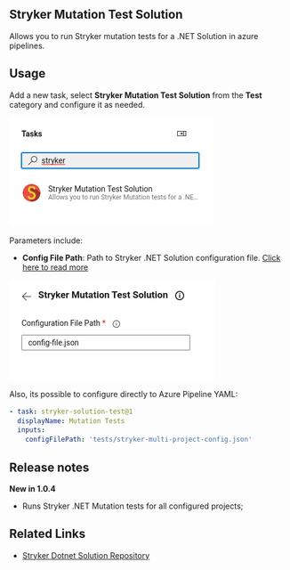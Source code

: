 ## Stryker Mutation Test Solution

Allows you to run Stryker mutation tests for a .NET Solution in azure pipelines.

## Usage
Add a new task, select **Stryker Mutation Test Solution** from the **Test** category and configure it as needed.

![Stryker Mutation Test Solution](images/stryker-mutation-solution-test.png)

Parameters include:
- **Config File Path**: Path to Stryker .NET Solution configuration file. [Click here to read more](https://github.com/JRafaelNascimento/stryker-dotnet-solution#readme)

![Stryker Mutation Test Config](images/stryker-mutation-solution-config.png)

Also, its possible to configure directly to Azure Pipeline YAML:

```yaml
- task: stryker-solution-test@1
  displayName: Mutation Tests
  inputs:
    configFilePath: 'tests/stryker-multi-project-config.json'
```

## Release notes

**New in 1.0.4**
- Runs Stryker .NET Mutation tests for all configured projects;

## Related Links

- [Stryker Dotnet Solution Repository](https://github.com/JRafaelNascimento/stryker-dotnet-solution)